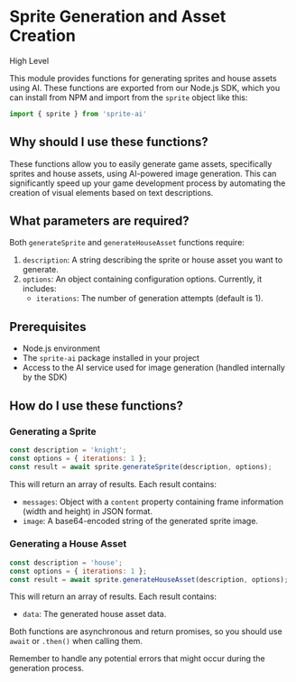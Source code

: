

  # **Sprite Generation and Asset Creation**

High Level

This module provides functions for generating sprites and house assets using AI. These functions are exported from our Node.js SDK, which you can install from NPM and import from the `sprite` object like this:

```javascript
import { sprite } from 'sprite-ai'
```

## Why should I use these functions?

These functions allow you to easily generate game assets, specifically sprites and house assets, using AI-powered image generation. This can significantly speed up your game development process by automating the creation of visual elements based on text descriptions.

## What parameters are required?

Both `generateSprite` and `generateHouseAsset` functions require:

1. `description`: A string describing the sprite or house asset you want to generate.
2. `options`: An object containing configuration options. Currently, it includes:
   - `iterations`: The number of generation attempts (default is 1).

## Prerequisites

- Node.js environment
- The `sprite-ai` package installed in your project
- Access to the AI service used for image generation (handled internally by the SDK)

## How do I use these functions?

### Generating a Sprite

```javascript
const description = 'knight';
const options = { iterations: 1 };
const result = await sprite.generateSprite(description, options);
```

This will return an array of results. Each result contains:
- `messages`: Object with a `content` property containing frame information (width and height) in JSON format.
- `image`: A base64-encoded string of the generated sprite image.

### Generating a House Asset

```javascript
const description = 'house';
const options = { iterations: 1 };
const result = await sprite.generateHouseAsset(description, options);
```

This will return an array of results. Each result contains:
- `data`: The generated house asset data.

Both functions are asynchronous and return promises, so you should use `await` or `.then()` when calling them.

Remember to handle any potential errors that might occur during the generation process.

  